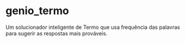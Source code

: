 # genio_termo
Um solucionador inteligente de Termo que usa frequência das palavras para sugerir as respostas mais prováveis.
